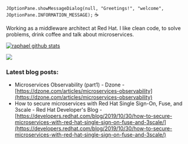 
`JOptionPane.showMessageDialog(null, "Greetings!", "welcome", JOptionPane.INFORMATION_MESSAGE);` :coffee:

Working as a middleware architect at Red Hat.
I like clean code, to solve problems, drink coffee and talk about microservices.

[![raphael github stats](https://github-readme-stats.vercel.app/api?username=aelkz&show_icons=true&theme=dracula&hide_title=true&hide_border=true)](https://github.com/aelkz/github-readme-stats)

![](https://komarev.com/ghpvc/?username=aelkz)

### Latest blog posts:
- Microservices Observability (part1) - Dzone - [https://dzone.com/articles/microservices-observability](https://dzone.com/articles/microservices-observability)
- How to secure microservices with Red Hat Single Sign-On, Fuse, and 3scale - Red Hat Developer's Blog - [https://developers.redhat.com/blog/2019/10/30/how-to-secure-microservices-with-red-hat-single-sign-on-fuse-and-3scale/](https://developers.redhat.com/blog/2019/10/30/how-to-secure-microservices-with-red-hat-single-sign-on-fuse-and-3scale/)

<!--
**aelkz/aelkz** is a ✨ _special_ ✨ repository because its `README.md` (this file) appears on your GitHub profile.

Here are some ideas to get you started:

- 🔭 I’m currently working on ...
- 🌱 I’m currently learning ...
- 👯 I’m looking to collaborate on ...
- 🤔 I’m looking for help with ...
- 💬 Ask me about ...
- 📫 How to reach me: ...
- 😄 Pronouns: ...
- ⚡ Fun fact: ...

references:
https://github.com/anuraghazra/github-readme-stats
https://github.com/antonkomarev/github-profile-views-counter
https://github.com/ikatyang/emoji-cheat-sheet/blob/master/README.md
https://gist.github.com/rxaviers/7360908
https://brunoagt.wordpress.com/2011/03/28/javax-swing-joptionpane-conhecendo-e-utilizando-a-classe-joptionpane/

-->
